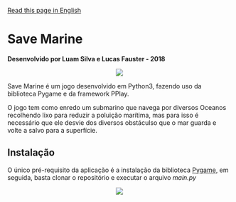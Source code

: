 [Read this page in English](https://github.com/luamz/save-marine/blob/master/README.en.md)

# Save Marine
__Desenvolvido por Luam Silva e Lucas Fauster - 2018__
<p align="center">
  <img src="https://user-images.githubusercontent.com/50959073/106484768-b1706980-648e-11eb-9f3d-626dae75db6a.png" />
</p>

Save Marine é um jogo desenvolvido em Python3, fazendo uso da biblioteca Pygame e da framework PPlay.

O jogo tem como enredo um submarino que navega por diversos Oceanos recolhendo lixo para reduzir a poluição marítima, mas para isso é necessário que ele desvie dos diversos obstáculso que o mar guarda e volte a salvo para a superfície.

## Instalação
O único pré-requisito da aplicação é a instalação da biblioteca [Pygame](https://www.pygame.org/wiki/GettingStarted), em seguida, basta clonar o repositório e executar o arquivo *main.py*
<p align="center">
  <img src="https://user-images.githubusercontent.com/50959073/106483769-a5d07300-648d-11eb-9bd6-f117b640f8e8.png" />
</p>
